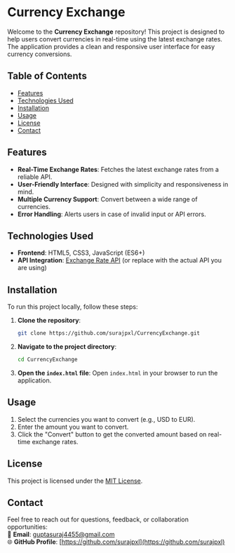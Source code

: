 # Currency Exchange

Welcome to the **Currency Exchange** repository! This project is designed to help users convert currencies in real-time using the latest exchange rates. The application provides a clean and responsive user interface for easy currency conversions.

## Table of Contents
- [Features](#features)
- [Technologies Used](#technologies-used)
- [Installation](#installation)
- [Usage](#usage)
- [License](#license)
- [Contact](#contact)

## Features
- **Real-Time Exchange Rates**: Fetches the latest exchange rates from a reliable API.
- **User-Friendly Interface**: Designed with simplicity and responsiveness in mind.
- **Multiple Currency Support**: Convert between a wide range of currencies.
- **Error Handling**: Alerts users in case of invalid input or API errors.

## Technologies Used
- **Frontend**: HTML5, CSS3, JavaScript (ES6+)
- **API Integration**: [Exchange Rate API](https://www.exchangerate-api.com/) (or replace with the actual API you are using)

## Installation
To run this project locally, follow these steps:

1. **Clone the repository**:
    ```bash
    git clone https://github.com/surajpxl/CurrencyExchange.git
    ```

2. **Navigate to the project directory**:
    ```bash
    cd CurrencyExchange
    ```

3. **Open the `index.html` file**:
    Open `index.html` in your browser to run the application.

## Usage
1. Select the currencies you want to convert (e.g., USD to EUR).
2. Enter the amount you want to convert.
3. Click the "Convert" button to get the converted amount based on real-time exchange rates.

## License
This project is licensed under the [MIT License](LICENSE).

## Contact
Feel free to reach out for questions, feedback, or collaboration opportunities:  
📧 **Email**: [guptasuraj4455@gmail.com](mailto:guptasuraj4455@gmail.com)  
🌐 **GitHub Profile**: [https://github.com/surajpxl](https://github.com/surajpxl)
